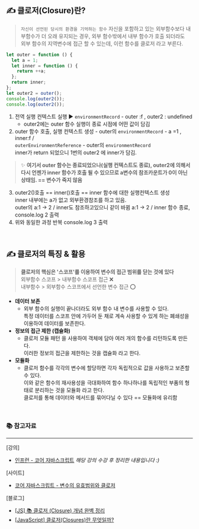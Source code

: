 ## ✍ 클로저(Closure)란?
>`자신이 선언된 당시의 환경을 기억하는 함수`
자신을 포함하고 있는 외부함수보다 내부함수가 더 오래 유지되는 경우, 외부 함수밖에서 내부 함수가 호출 되더라도<br> 
외부 함수의 지역변수에 접근 할 수 있는데, 이런 함수를 클로저 라고 부른다.<br> 

```javascript
let outer = function () {
  let a = 1;
  let inner = function () {
    return ++a;
  };
  return inner;
};
let outer2 = outer();
console.log(outer2());
console.log(outer2());
```
1. 전역 실행 컨텍스트 실행 ▶  `environmentRecord` - outer :f , outer2 : undefined
   + outer2에는 outer 함수 실행이 종료 시점에 어떤 값이 담김
2. outer 함수 호출, 실행 컨텍스트 생성 - outer의 `environmentRecord` - a =1 , inner:f /<br> 
 `outerEnvironmentReference` - outer의 `environmentRecord`<br> 
inner가 return 되었으니 1번의 outer2 에 inner가 담김.<br> 
>✨ **여기서 outer 함수는 종료되었으나(실행 컨텍스트도 종료), outer2에 의해서 <br> 
다시 언젠가 inner 함수가 호출 될 수 있으므로 a변수의 참조카운트가 0이 아닌 상태임. == 변수가 죽지 않음**
3. outer2()호출 == inner()호출 == inner 함수에 대한 실행컨텍스트 생성<br> 
inner 내부에는 a가 없고 외부환경참조를 하고 있음. <br> 
outer의 a:1 → 2 / inner도 참조하고있으니 같이 바뀜 a:1 → 2 / inner 함수 종료, console.log  2 출력
4. 위와 동일한 과정 반복 console.log 3 출력

<br/>

## ✍ 클로저의 특징 & 활용
> **클로저의 핵심은 '스코프'를 이용하여 변수의 접근 범위를 닫는 것에 있다**<br> 
외부함수 스코프 > 내부함수 스코프 접근 ❌<br> 
내부함수 > 외부함수 스코프에서 선언한 변수 접근 ⭕ <br> 

+ **데이터 보존**
  + 외부 함수의 실행이 끝나더라도 외부 함수 내 변수를 사용할 수 있다.<br> 
  특정 데이터를 스코프 안에 가두어 둔 채로 계속 사용할 수 있게 하는 폐쇄성을 이용하여 데이터를 보존한다.<br> 
+ **정보의 접근 제한 (캡슐화)**
  + 클로저 모듈 패턴 을 사용하여 객체에 담아 여러 개의 함수를 리턴하도록 만든다.<br> 
  이러한 정보의 접근을 제한하는 것을 캡슐화 라고 한다.<br> 
+ **모듈화**
  + 클로저 함수를 각각의 변수에 할당하면 각자 독립적으로 값을 사용하고 보존할 수 있다.<br> 
  이와 같은 함수의 재사용성을 극대화하여 함수 하나하나를 독립적인 부품의 형태로 분리하는 것을 모듈화 라고 한다.<br> 
  클로저를 통해 데이터와 메서드를 묶어다닐 수 있다 == 모듈화에 유리함<br> 

<br/>

### 📚 참고자료
***
[강의]
+ [인프런 - 코어 자바스크립트](https://www.inflearn.com/course/%ED%95%B5%EC%8B%AC%EA%B0%9C%EB%85%90-javascript-flow/dashboard)
_해당 강의 수강 후 정리한 내용입니다 :)_

[사이트]
+ [코어 자바스크립트 - 변수의 유효범위와 클로저](https://ko.javascript.info/closure)

[블로그]
+ [[JS] 📚 클로저 (Closure) 개념 완벽 정리](https://inpa.tistory.com/entry/JS-%F0%9F%93%9A-%ED%81%B4%EB%A1%9C%EC%A0%80)
+ [[JavaScript] 클로저(Closures)란 무엇일까?](https://hanamon.kr/javascript-%ED%81%B4%EB%A1%9C%EC%A0%80/)
